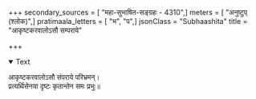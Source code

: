 +++
secondary_sources = [ "महा-सुभाषित-सङ्ग्रहः - 4310",]
meters = [ "अनुष्टुप् (श्लोक)",]
pratimaala_letters = [ "भ", "प",]
jsonClass = "Subhaashita"
title = "आकृष्टकरवालोऽसौ सम्पराये"

+++

<details open><summary>Text</summary>

आकृष्टकरवालोऽसौ संपराये परिभ्रमन्।  
प्रत्यर्थिसेनया दृष्टः कृतान्तेन समः प्रभुः॥
</details>
